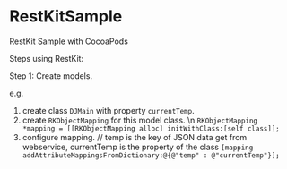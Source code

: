 RestKitSample
=============

RestKit Sample with CocoaPods

Steps using RestKit:

Step 1: Create models.

e.g.

  1. create class `DJMain` with property `currentTemp`.
  2. create `RKObjectMapping` for this model class. \n
  `RKObjectMapping *mapping = [[RKObjectMapping alloc] initWithClass:[self class]];`
  3. configure mapping.
  // temp is the key of JSON data get from webservice, currentTemp is the property of the class
  `[mapping addAttributeMappingsFromDictionary:@{@"temp" : @"currentTemp"}];`

